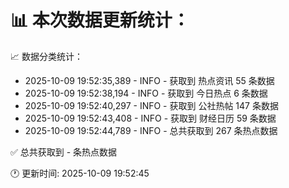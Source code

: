📊 本次数据更新统计：
==========================

📈 数据分类统计：
- 2025-10-09 19:52:35,389 - INFO - 获取到 热点资讯 55 条数据
- 2025-10-09 19:52:38,194 - INFO - 获取到 今日热点 6 条数据
- 2025-10-09 19:52:40,297 - INFO - 获取到 公社热帖 147 条数据
- 2025-10-09 19:52:43,408 - INFO - 获取到 财经日历 59 条数据
- 2025-10-09 19:52:44,789 - INFO - 总共获取到 267 条热点数据

✅ 总共获取到 - 条热点数据

🕐 更新时间: 2025-10-09 19:52:45
